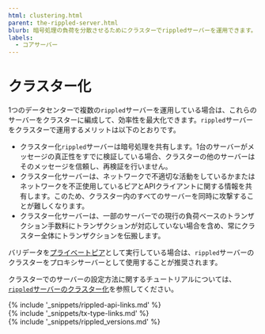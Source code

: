 ```yaml
---
html: clustering.html
parent: the-rippled-server.html
blurb: 暗号処理の負荷を分散させるためにクラスターでrippledサーバーを運用できます。
labels:
  - コアサーバー
---
```

# クラスター化

1つのデータセンターで複数の`rippled`サーバーを運用している場合は、これらのサーバーをクラスターに編成して、効率性を最大化できます。`rippled`サーバーをクラスターで運用するメリットは以下のとおりです。

- クラスター化`rippled`サーバーは暗号処理を共有します。1台のサーバーがメッセージの真正性をすでに検証している場合、クラスターの他のサーバーはそのメッセージを信頼し、再検証を行いません。
- クラスター化サーバーは、ネットワークで不適切な活動をしているかまたはネットワークを不正使用しているピアとAPIクライアントに関する情報を共有します。このため、クラスター内のすべてのサーバーを同時に攻撃することが難しくなります。
- クラスター化サーバーは、一部のサーバーでの現行の負荷ベースのトランザクション手数料にトランザクションが対応していない場合を含め、常にクラスター全体にトランザクションを伝搬します。

バリデータを[プライベートピア](peer-protocol.html#プライベートピア)として実行している場合は、`rippled`サーバーのクラスターをプロキシサーバーとして使用することが推奨されます。

クラスターでのサーバーの設定方法に関するチュートリアルについては、[`rippled`サーバーのクラスター化](cluster-rippled-servers.html)を参照してください。

<!--{# common link defs #}-->
{% include '_snippets/rippled-api-links.md' %}			
{% include '_snippets/tx-type-links.md' %}			
{% include '_snippets/rippled_versions.md' %}
